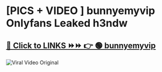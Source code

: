 
 # [PICS + VIDEO ] bunnyemyvip Onlyfans Leaked h3ndw

## <h2><a href="https://clipsfans.com/bunnyemyvip&ref=git">🔗 Click to LINKS ⏩⏩ 👉 🟢 bunnyemyvip </a></h2>

<a href="https://clipsfans.com/bunnyemyvip&ref=git" rel="nofollow" data-target="animated-image.originalLink"><img src="https://i.ibb.co.com/xMMVF88/686577567.gif" alt="Viral Video Original" style="max-width: 100%; display: inline-block;" data-target="animated-image.originalImage"></a>

